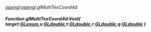 _[opengl](../../modules/opengl/opengl-module.md):[opengl](../../modules/opengl/opengl-module.md).glMultiTexCoord4d_
##### Function glMultiTexCoord4d:Void( target:[GLenum](../../modules/opengl/opengl-glenum.md),s:[GLdouble](../../modules/opengl/opengl-gldouble.md),t:[GLdouble](../../modules/opengl/opengl-gldouble.md),r:[GLdouble](../../modules/opengl/opengl-gldouble.md),q:[GLdouble](../../modules/opengl/opengl-gldouble.md) )
